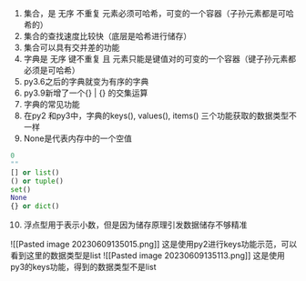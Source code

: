 1. 集合，是 无序 不重复 元素必须可哈希，可变的一个容器（子孙元素都是可哈希的）
2. 集合的查找速度比较快（底层是哈希进行储存）
3. 集合可以具有交并差的功能
4. 字典是 无序 键不重复 且 元素只能是键值对的可变的一个容器（键子孙元素都必须是可哈希）
5. py3.6之后的字典就变为有序的字典
6. py3.9新增了一个{} | {} 的交集运算
7. 字典的常见功能
8. 在py2 和py3中，字典的keys(), values(), items() 三个功能获取的数据类型不一样
9. None是代表内存中的一个空值
```python
0
""
[] or list()
() or tuple()
set()
None
{} or dict()
```
10. 浮点型用于表示小数，但是因为储存原理引发数据储存不够精准

![[Pasted image 20230609135015.png]]
这是使用py2进行keys功能示范，可以看到这里的数据类型是list
![[Pasted image 20230609135113.png]]
这是使用py3的keys功能，得到的数据类型不是list

